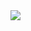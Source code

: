 <picture>
  <source
    srcset="https://github-readme-stats.vercel.app/api?username=js2master&show_icons=true&theme=merko"
    media="(prefers-color-scheme: dark)"
  />
  <source
    srcset="https://github-readme-stats.vercel.app/api?username=js2master&show_icons=true&theme=merko"
    media="(prefers-color-scheme: light), (prefers-color-scheme: no-preference)"
  />
  <img src="https://github-readme-stats.vercel.app/api?username=js2master&show_icons=true&theme=merko" />
</picture>
